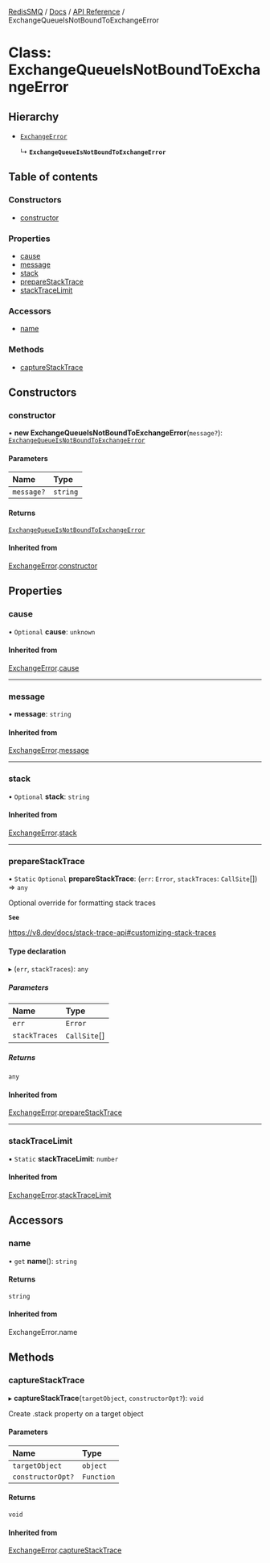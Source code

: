 [RedisSMQ](../../../README.md) / [Docs](../../README.md) / [API Reference](../README.md) / ExchangeQueueIsNotBoundToExchangeError

# Class: ExchangeQueueIsNotBoundToExchangeError

## Hierarchy

- [`ExchangeError`](ExchangeError.md)

  ↳ **`ExchangeQueueIsNotBoundToExchangeError`**

## Table of contents

### Constructors

- [constructor](ExchangeQueueIsNotBoundToExchangeError.md#constructor)

### Properties

- [cause](ExchangeQueueIsNotBoundToExchangeError.md#cause)
- [message](ExchangeQueueIsNotBoundToExchangeError.md#message)
- [stack](ExchangeQueueIsNotBoundToExchangeError.md#stack)
- [prepareStackTrace](ExchangeQueueIsNotBoundToExchangeError.md#preparestacktrace)
- [stackTraceLimit](ExchangeQueueIsNotBoundToExchangeError.md#stacktracelimit)

### Accessors

- [name](ExchangeQueueIsNotBoundToExchangeError.md#name)

### Methods

- [captureStackTrace](ExchangeQueueIsNotBoundToExchangeError.md#capturestacktrace)

## Constructors

### constructor

• **new ExchangeQueueIsNotBoundToExchangeError**(`message?`): [`ExchangeQueueIsNotBoundToExchangeError`](ExchangeQueueIsNotBoundToExchangeError.md)

#### Parameters

| Name | Type |
| :------ | :------ |
| `message?` | `string` |

#### Returns

[`ExchangeQueueIsNotBoundToExchangeError`](ExchangeQueueIsNotBoundToExchangeError.md)

#### Inherited from

[ExchangeError](ExchangeError.md).[constructor](ExchangeError.md#constructor)

## Properties

### cause

• `Optional` **cause**: `unknown`

#### Inherited from

[ExchangeError](ExchangeError.md).[cause](ExchangeError.md#cause)

___

### message

• **message**: `string`

#### Inherited from

[ExchangeError](ExchangeError.md).[message](ExchangeError.md#message)

___

### stack

• `Optional` **stack**: `string`

#### Inherited from

[ExchangeError](ExchangeError.md).[stack](ExchangeError.md#stack)

___

### prepareStackTrace

▪ `Static` `Optional` **prepareStackTrace**: (`err`: `Error`, `stackTraces`: `CallSite`[]) => `any`

Optional override for formatting stack traces

**`See`**

https://v8.dev/docs/stack-trace-api#customizing-stack-traces

#### Type declaration

▸ (`err`, `stackTraces`): `any`

##### Parameters

| Name | Type |
| :------ | :------ |
| `err` | `Error` |
| `stackTraces` | `CallSite`[] |

##### Returns

`any`

#### Inherited from

[ExchangeError](ExchangeError.md).[prepareStackTrace](ExchangeError.md#preparestacktrace)

___

### stackTraceLimit

▪ `Static` **stackTraceLimit**: `number`

#### Inherited from

[ExchangeError](ExchangeError.md).[stackTraceLimit](ExchangeError.md#stacktracelimit)

## Accessors

### name

• `get` **name**(): `string`

#### Returns

`string`

#### Inherited from

ExchangeError.name

## Methods

### captureStackTrace

▸ **captureStackTrace**(`targetObject`, `constructorOpt?`): `void`

Create .stack property on a target object

#### Parameters

| Name | Type |
| :------ | :------ |
| `targetObject` | `object` |
| `constructorOpt?` | `Function` |

#### Returns

`void`

#### Inherited from

[ExchangeError](ExchangeError.md).[captureStackTrace](ExchangeError.md#capturestacktrace)
